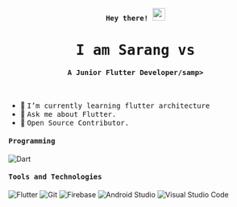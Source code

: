 <p align="center"><samp><b> Hey there! <img src="https://media.giphy.com/media/hvRJCLFzcasrR4ia7z/giphy.gif" width="25px"> </b></samp></p>
<p align="center"><h1 align="center"><samp> I am Sarang vs </samp></h1></p>
<p align="center"><h4 align="center"><samp> A Junior Flutter Developer/samp></h4></p>
<br>

<div>
  
  
- 🔭 <samp>I’m currently learning flutter architecture
- 💬 <samp>Ask me about Flutter.
- 🥇 <samp>Open Source Contributor.
</div> 

<h4><b><samp>Programming</samp></b></h4>

![Dart](https://img.shields.io/badge/Dart-2bb7f6?style=flat-square&logo=Dart&logoColor=white)

<!-- ![C](https://img.shields.io/badge/Go-ea2d2f?style=flat-square&logo=go&logoColor=white) -->
<h4><b><samp>Tools and Technologies</samp></b></h4>

![Flutter](https://img.shields.io/badge/Flutter-47c5fb?style=flat-square&logo=Flutter&logoColor=white)
![Git](https://img.shields.io/badge/Git-F05032?style=flat-square&logo=Git&logoColor=white)
![Firebase](https://img.shields.io/badge/Firebase-ffcb2c?style=flat-square&logo=Firebase&logoColor=white)
![Android Studio](https://img.shields.io/badge/Visual_Studio_Code-007ACC?style=flat-square&logo=Visual-Studio-Code&logoColor=white)
![Visual Studio Code](https://img.shields.io/badge/Visual_Studio_Code-007ACC?style=flat-square&logo=Visual-Studio-Code&logoColor=white)
